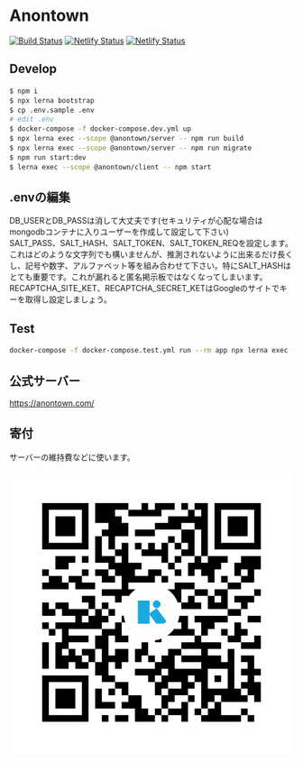 # Anontown

[![Build Status](https://travis-ci.org/anontown/anontown.svg?branch=develop)](https://travis-ci.org/anontown/anontown)
[![Netlify Status](https://api.netlify.com/api/v1/badges/a8646346-64ec-4f9e-a2c3-ca6c97000fab/deploy-status)](https://app.netlify.com/sites/anontown/deploys)
[![Netlify Status](https://api.netlify.com/api/v1/badges/5114ddeb-bf24-40e2-bb0c-c55b2fa23a3d/deploy-status)](https://app.netlify.com/sites/document/deploys)


## Develop
```sh
$ npm i
$ npx lerna bootstrap
$ cp .env.sample .env
# edit .env
$ docker-compose -f docker-compose.dev.yml up
$ npx lerna exec --scope @anontown/server -- npm run build
$ npx lerna exec --scope @anontown/server -- npm run migrate
$ npm run start:dev
$ lerna exec --scope @anontown/client -- npm start
```

## .envの編集
DB_USERとDB_PASSは消して大丈夫です(セキュリティが心配な場合はmongodbコンテナに入りユーザーを作成して設定して下さい)  
SALT_PASS、SALT_HASH、SALT_TOKEN、SALT_TOKEN_REQを設定します。これはどのような文字列でも構いませんが、推測されないように出来るだけ長くし、記号や数字、アルファベット等を組み合わせて下さい。特にSALT_HASHはとても重要です。これが漏れると匿名掲示板ではなくなってしまいます。  
RECAPTCHA_SITE_KET、RECAPTCHA_SECRET_KETはGoogleのサイトでキーを取得し設定しましょう。  

## Test
```sh
docker-compose -f docker-compose.test.yml run --rm app npx lerna exec --scope @anontown/server -- npm run test:io
```

## 公式サーバー
https://anontown.com/  


## 寄付
サーバーの維持費などに使います。

![](kyash.png)
